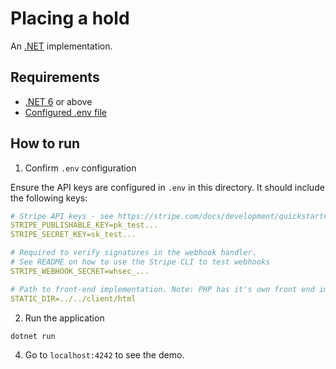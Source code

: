 # Placing a hold

An [.NET](https://dotnet.microsoft.com/download/dotnet) implementation.

## Requirements

* [.NET 6](https://get.dot.net/) or above
* [Configured .env file](../../README.md)

## How to run

1. Confirm `.env` configuration

Ensure the API keys are configured in `.env` in this directory. It should include the following keys:

```yaml
# Stripe API keys - see https://stripe.com/docs/development/quickstart#api-keys
STRIPE_PUBLISHABLE_KEY=pk_test...
STRIPE_SECRET_KEY=sk_test...

# Required to verify signatures in the webhook handler.
# See README on how to use the Stripe CLI to test webhooks
STRIPE_WEBHOOK_SECRET=whsec_...

# Path to front-end implementation. Note: PHP has it's own front end implementation.
STATIC_DIR=../../client/html
```

2. Run the application

```
dotnet run 
```

4. Go to `localhost:4242` to see the demo.
